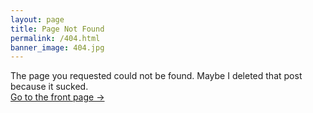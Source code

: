 ```yaml
---
layout: page
title: Page Not Found
permalink: /404.html
banner_image: 404.jpg
---
```


The page you requested could not be found. Maybe I deleted that post because it sucked. <br />
<a class="error-link" href="{{ site.baseurl }}/">Go to the front page &rarr;</a>
